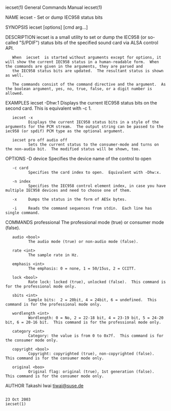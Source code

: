 iecset(1)                                                                                General Commands Manual                                                                                iecset(1)

NAME
       iecset - Set or dump IEC958 status bits

SYNOPSIS
       iecset [options] [cmd arg...]

DESCRIPTION
       iecset is a small utility to set or dump the IEC958 (or so-called "S/PDIF") status bits of the specified sound card via ALSA control API.

       When  iecset  is started without arguments except for options, it will show the current IEC958 status in a human-readable form.  When the commands are given in the arguments, they are parsed and
       the IEC958 status bits are updated.  The resultant status is shown as well.

       The commands consist of the command directive and the argument.  As the boolean argument, yes, no, true, false, or a digit number is allowed.

EXAMPLES
       iecset -Dhw:1
              Displays the current IEC958 status bits on the second card.  This is equivalent with -c 1.

       iecset -x
              Displays the current IEC958 status bits in a style of the arguments for the PCM stream.  The output string can be passed to the iec958 (or spdif) PCM type as the optional argument.

       iecset pro off audio off
              Sets the current status to the consumer-mode and turns on the non-audio bit.  The modified status will be shown, too.

OPTIONS
       -D device
              Specifies the device name of the control to open

       -c card
              Specifies the card index to open.  Equivalent with -Dhw:x.

       -n index
              Specifies the IEC958 control element index, in case you have multiple IEC958 devices and need to choose one of them.

       -x     Dumps the status in the form of AESx bytes.

       -i     Reads the command sequences from stdin.  Each line has single command.

COMMANDS
       professional <bool>
              The professional mode (true) or consumer mode (false).

       audio <bool>
              The audio mode (true) or non-audio mode (false).

       rate <int>
              The sample rate in Hz.

       emphasis <int>
              The emphasis: 0 = none, 1 = 50/15us, 2 = CCITT.

       lock <bool>
              Rate lock: locked (true), unlocked (false).  This command is for the professional mode only.

       sbits <int>
              Sample bits:  2 = 20bit, 4 = 24bit, 6 = undefined.  This command is for the professional mode only.

       wordlength <int>
              Wordlength: 0 = No, 2 = 22-18 bit, 4 = 23-19 bit, 5 = 24-20 bit, 6 = 20-16 bit.  This command is for the professional mode only.

       category <int>
              Category: the value is from 0 to 0x7f.  This command is for the consumer mode only.

       copyright <bool>
              Copyright: copyrighted (true), non-copyrighted (false).  This command is for the consumer mode only.

       original <boo>
              Original flag: original (true), 1st generation (false).  This command is for the consumer mode only.

AUTHOR
       Takashi Iwai <tiwai@suse.de>

                                                                                               23 Oct 2003                                                                                      iecset(1)
